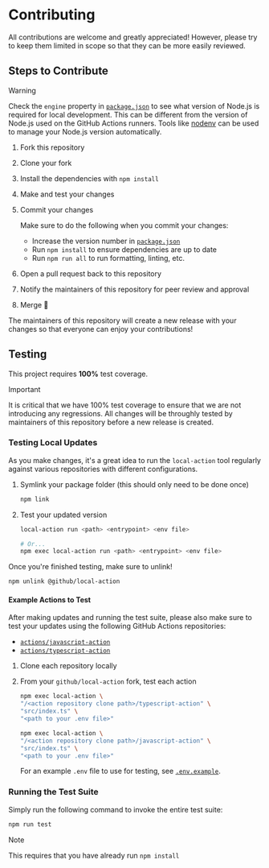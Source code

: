 # Contributing

All contributions are welcome and greatly appreciated! However, please try to
keep them limited in scope so that they can be more easily reviewed.

## Steps to Contribute

> [!WARNING]
>
> Check the `engine` property in [`package.json`](./package.json) to see what
> version of Node.js is required for local development. This can be different
> from the version of Node.js used on the GitHub Actions runners. Tools like
> [nodenv](https://github.com/nodenv/nodenv) can be used to manage your Node.js
> version automatically.

1. Fork this repository
1. Clone your fork
1. Install the dependencies with `npm install`
1. Make and test your changes
1. Commit your changes

   Make sure to do the following when you commit your changes:

   - Increase the version number in [`package.json`](./package.json)
   - Run `npm install` to ensure dependencies are up to date
   - Run `npm run all` to run formatting, linting, etc.

1. Open a pull request back to this repository
1. Notify the maintainers of this repository for peer review and approval
1. Merge :tada:

The maintainers of this repository will create a new release with your changes
so that everyone can enjoy your contributions!

## Testing

This project requires **100%** test coverage.

> [!IMPORTANT]
>
> It is critical that we have 100% test coverage to ensure that we are not
> introducing any regressions. All changes will be throughly tested by
> maintainers of this repository before a new release is created.

### Testing Local Updates

As you make changes, it's a great idea to run the `local-action` tool regularly
against various repositories with different configurations.

1. Symlink your package folder (this should only need to be done once)

   ```bash
   npm link
   ```

1. Test your updated version

   ```bash
   local-action run <path> <entrypoint> <env file>

   # Or...
   npm exec local-action run <path> <entrypoint> <env file>
   ```

Once you're finished testing, make sure to unlink!

```bash
npm unlink @github/local-action
```

#### Example Actions to Test

After making updates and running the test suite, please also make sure to test
your updates using the following GitHub Actions repositories:

- [`actions/javascript-action`](https://github.com/actions/javascript-action)
- [`actions/typescript-action`](https://github.com/actions/typescript-action)

1. Clone each repository locally
1. From your `github/local-action` fork, test each action

   ```bash
   npm exec local-action \
   "/<action repository clone path>/typescript-action" \
   "src/index.ts" \
   "<path to your .env file>"

   npm exec local-action \
   "/<action repository clone path>/javascript-action" \
   "src/index.ts" \
   "<path to your .env file>"
   ```

   For an example `.env` file to use for testing, see
   [`.env.example`](./.env.example).

### Running the Test Suite

Simply run the following command to invoke the entire test suite:

```bash
npm run test
```

> [!NOTE]
>
> This requires that you have already run `npm install`
